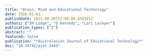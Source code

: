 ```yaml
---
title: "Brain, Mind and Educational Technology"
date: 2016-01-01
publishDate: 2021-08-20T12:06:00.858365Z
authors: ["JM Lodge", "G Kennedy", "Lori Lockyer"]
publication_types: ["2"]
abstract: ""
featured: false
publication: "*Australasian Journal of Educational Technology*"
doi: "10.14742/ajet.3443"
---
```


